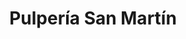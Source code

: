 ---
title: "Pulpería San Martín"
url: /tegucigalpa/pulperia-san-martin-avenida-san-martin-de-porres-11/
shop: quiosco
---